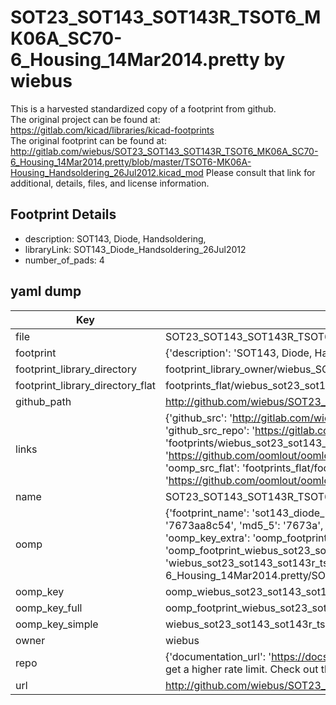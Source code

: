 # SOT23_SOT143_SOT143R_TSOT6_MK06A_SC70-6_Housing_14Mar2014.pretty by wiebus  
This is a harvested standardized copy of a footprint from github.  
The original project can be found at:  
https://gitlab.com/kicad/libraries/kicad-footprints  
The original footprint can be found at:
http://gitlab.com/wiebus/SOT23_SOT143_SOT143R_TSOT6_MK06A_SC70-6_Housing_14Mar2014.pretty/blob/master/TSOT6-MK06A-Housing_Handsoldering_26Jul2012.kicad_mod
Please consult that link for additional, details, files, and license information.  
## Footprint Details
* description: SOT143, Diode, Handsoldering,  
* libraryLink: SOT143_Diode_Handsoldering_26Jul2012  
* number_of_pads: 4  
## yaml dump  
| Key | Value |  
| --- | --- |  
| file | SOT23_SOT143_SOT143R_TSOT6_MK06A_SC70-6_Housing_14Mar2014.pretty/SOT143_Diode_Handsoldering_26Jul2012.kicad_mod |  
| footprint | {'description': 'SOT143, Diode, Handsoldering,', 'libraryLink': 'SOT143_Diode_Handsoldering_26Jul2012', 'number_of_pads': 4} |  
| footprint_library_directory | footprint_library_owner/wiebus_SOT23_SOT143_SOT143R_TSOT6_MK06A_SC70-6_Housing_14Mar2014.pretty |  
| footprint_library_directory_flat | footprints_flat/wiebus_sot23_sot143_sot143r_tsot6_mk06a_sc70_6_housing_14mar2014_sot143_diode_handsoldering_26jul2012/working |  
| github_path | http://github.com/wiebus/SOT23_SOT143_SOT143R_TSOT6_MK06A_SC70-6_Housing_14Mar2014.pretty/blob/master/SOT143_Diode_Handsoldering_26Jul2012.kicad_mod |  
| links | {'github_src': 'http://gitlab.com/wiebus/SOT23_SOT143_SOT143R_TSOT6_MK06A_SC70-6_Housing_14Mar2014.pretty/blob/master/TSOT6-MK06A-Housing_Handsoldering_26Jul2012.kicad_mod', 'github_src_repo': 'https://gitlab.com/kicad/libraries/kicad-footprints', 'oomp_bot': 'footprints/wiebus_sot23_sot143_sot143r_tsot6_mk06a_sc70_6_housing_14mar2014_sot143_diode_handsoldering_26jul2012/working', 'oomp_bot_github': 'https://github.com/oomlout/oomlout_oomp_footprint_bot/tree/main/footprints/wiebus_sot23_sot143_sot143r_tsot6_mk06a_sc70_6_housing_14mar2014_sot143_diode_handsoldering_26jul2012/working', 'oomp_src_flat': 'footprints_flat/footprints_flat/wiebus_sot23_sot143_sot143r_tsot6_mk06a_sc70_6_housing_14mar2014_sot143_diode_handsoldering_26jul2012/working', 'oomp_src_flat_github': 'https://github.com/oomlout/oomlout_oomp_footprint_src/tree/main/footprints_flat/wiebus_sot23_sot143_sot143r_tsot6_mk06a_sc70_6_housing_14mar2014_sot143_diode_handsoldering_26jul2012/working'} |  
| name | SOT23_SOT143_SOT143R_TSOT6_MK06A_SC70-6_Housing_14Mar2014.pretty |  
| oomp | {'footprint_name': 'sot143_diode_handsoldering_26jul2012', 'library_name': 'sot23_sot143_sot143r_tsot6_mk06a_sc70_6_housing_14mar2014', 'md5': '7673aa8c5400a915e0f6316630f8221e', 'md5_10': '7673aa8c54', 'md5_5': '7673a', 'md5_6': '7673aa', 'oomp_key': 'oomp_wiebus_sot23_sot143_sot143r_tsot6_mk06a_sc70_6_housing_14mar2014_sot143_diode_handsoldering_26jul2012', 'oomp_key_extra': 'oomp_footprint_wiebus_sot23_sot143_sot143r_tsot6_mk06a_sc70_6_housing_14mar2014_sot143_diode_handsoldering_26jul2012', 'oomp_key_full': 'oomp_footprint_wiebus_sot23_sot143_sot143r_tsot6_mk06a_sc70_6_housing_14mar2014_sot143_diode_handsoldering_26jul2012_7673aa', 'oomp_key_simple': 'wiebus_sot23_sot143_sot143r_tsot6_mk06a_sc70_6_housing_14mar2014_sot143_diode_handsoldering_26jul2012', 'original_filename': 'SOT23_SOT143_SOT143R_TSOT6_MK06A_SC70-6_Housing_14Mar2014.pretty/SOT143_Diode_Handsoldering_26Jul2012.kicad_mod', 'owner_name': 'wiebus'} |  
| oomp_key | oomp_wiebus_sot23_sot143_sot143r_tsot6_mk06a_sc70_6_housing_14mar2014_sot143_diode_handsoldering_26jul2012 |  
| oomp_key_full | oomp_footprint_wiebus_sot23_sot143_sot143r_tsot6_mk06a_sc70_6_housing_14mar2014_sot143_diode_handsoldering_26jul2012 |  
| oomp_key_simple | wiebus_sot23_sot143_sot143r_tsot6_mk06a_sc70_6_housing_14mar2014_sot143_diode_handsoldering_26jul2012 |  
| owner | wiebus |  
| repo | {'documentation_url': 'https://docs.github.com/rest/overview/resources-in-the-rest-api#rate-limiting', 'message': "API rate limit exceeded for 84.66.173.59. (But here's the good news: Authenticated requests get a higher rate limit. Check out the documentation for more details.)"} |  
| url | http://github.com/wiebus/SOT23_SOT143_SOT143R_TSOT6_MK06A_SC70-6_Housing_14Mar2014.pretty |  

